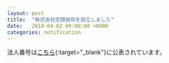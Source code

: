 ```yaml
---
layout: post
title:  "株式会社空間技術を設立しました"
date:   2018-04-02 00:00:00 +0900
categories: notification
---
```


法人番号は[こちら](https://www.houjin-bangou.nta.go.jp/henkorireki-johoto.html?selHouzinNo=4010501042404){:target="_blank"}に公表されています。
